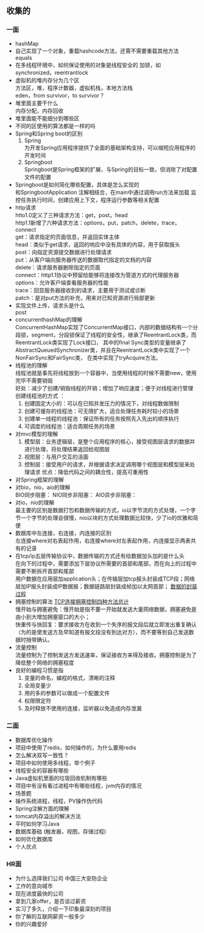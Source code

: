 ## 收集的
### 一面
- hashMap
- 自己实现了一个对象，重载hashcode方法，还需不需要重载其他方法  
equals
- 在多线程环境中，如何保证使用的对象是线程安全的
加锁，如synchronized，reentrantlock
- 虚拟机的堆内存分为几个区  
方法区，堆，程序计数器，虚拟机栈，本地方法栈  
eden，from survivor，to survivor？
- 堆里面主要干什么  
内存分配，内存回收  
- 堆里面能不能细分到哪些区
- 不同的区使用的算法都是一样的吗
- Spring和Spring boot的区别  
  1. Spring  
  为开发Spring应用程序提供了全面的基础架构支持，可以缩短应用程序的开发时间
  2. Springboot  
  Springboot是Spring框架的扩展，与Spring的目标一致，但消除了对配置文件的配置
- Springboot是如何简化哪些配置，具体是怎么实现的  
和SpringbootApplication 注解相结合，在main中通过调用run方法来加载 监控任务执行时间，创建应用上下文，程序运行参数等相关配置
- http请求  
htto1.0定义了三种请求方法：get，post，head  
http1.1新增了六种请求方法：options，put，patch，delete，trace，connect  
get：请求指定的页面信息，并返回实体主体  
head：类似于get请求，返回的响应中没有具体的内容，用于获取报头  
post：向指定资源提交数据进行处理请求  
put：从客户端向服务器传送的数据取代指定的文档的内容  
delete：请求服务器删除指定的页面  
connect：http1.1协议中预留给能够将连接改为管道方式的代理服务器  
options：允许客户端查看服务器的性能  
trace：回显服务器接收到的请求，主要用于测试或诊断  
patch：是对put方法的补充，用来对已知资源进行局部更新  
- 实现文件上传，请求头是什么  
post
- concurrenthashMap的理解  
ConcurrentHashMap实现了ConcurrentMap接口，内部的数据结构有一个分段锁，segment，分段锁保证了线程的安全性，继承了ReentrantLock类，而ReentrantLock类实现了Lock接口，
其中的final Sync类型的变量继承了AbstractQueuedSynchronizer类，并且在ReentrantLock类中实现了一个NonFairSync和FairSync类，
在类中实现了tryAcquire方法。
- 线程池的理解  
线程池就是事先将线程放到一个容器中，当使用线程的时候不需要new，使用完毕不需要销毁  
好处：减少了创建/销毁线程的开销；增加了响应速度；便于对线程进行管理  
创建线程池的方式 ：  
  1. 创建固定大小的：可以在已知并发压力的情况下，对线程数做限制
  2. 创建可缓存的线程池：可无限扩大，适合处理任务耗时较小的场景
  3. 创建单一线程的线程池：保证所有的任务按照先入先出的顺序执行
  4. 可调度的线程池：适合周期任务的场景
- 对mvc模型的理解  
  1. 模型层：业务逻辑层，是整个应用程序的核心，接受视图层请求的数据并进行处理，将处理结果返回给视图层
  2. 视图层：与用户交互的洁面
  3. 控制层：接受用户的请求，并根据请求决定调用哪个视图层和模型层来处理请求
  优点：降低代码之间的耦合性，提高可重用性
- 对Spring框架的理解
- 对bio，nio，aio的理解  
BIO同步阻塞：
NIO同步非阻塞：
AIO异步非阻塞：
- 对io，nio的理解  
最主要的区别是数据打包和数据传输的方式，io以字节流的方式处理，一个字节一个字节的处理会很慢，nio以块的方式处理数据比较快，少了io的优雅和简便
- 数据库中左连接，右连接，内连接的区别  
左连接where对右表起作用，右连接where对左表起作用，内连接显示两表共有的记录
- 在tcp/ip五层传输协议中，数据传输的方式还有给数据加头加的是什么头  
在向下的过程中，需要添加下层协议所需要的首部和尾部，而在向上的过程中需要不断拆开首部和尾部  
用户数据在应用层加application头；在传输层加tcp报头封装成TCP段；网络层加IP报头封装成IP数据报；数据链路层封装成帧加以太网首部；
[数据的封装过程](https://gss0.bdstatic.com/-4o3dSag_xI4khGkpoWK1HF6hhy/baike/c0%3Dbaike92%2C5%2C5%2C92%2C30/sign=0a663605dc09b3deffb2ec3aadd607e4/b151f8198618367a869ceeb023738bd4b31ce542.jpg)
- 拥塞控制的算法 [TCP连接拥塞控制四种方法总计](https://blog.csdn.net/qq_26896213/article/details/84594060)  
慢开始与拥塞避免：慢开始是指不要一开始就发送大量网络数据，拥塞避免是由小到大增加拥塞窗口的大小；  
快重传与快回复：要求接收方在收到一个失序的报文段后就立即发出重复确认（为的是使发送方及早知道有报文段没有到达对方），而不要等到自己发送数据时捎带确认。
- 流量控制  
流量控制为了控制发送方发送速率，保证接收方来得及接收。拥塞控制是为了降低整个网络的拥塞程度
- 良好的编程习惯是指  
  1. 变量的命名，编程的格式，清晰的注释
  2. 全局变量少
  3. 用的多的参数可以做成一个配置文件
  4. 权限限定符
  5. 及时释放不使用的连接，监听器以免造成内存泄漏

### 二面
- 数据库优化操作
- 项目中使用了redis，如何操作的，为什么要用redis
- 怎么解决双写一致性？
- 项目中如何使用多线程，举个例子
- 线程安全的容器有哪些
- Java虚拟机里面的垃圾回收机制有哪些
- 项目中有没有看过进程中有哪些线程，jvm内存的情况
- 场景题
- 操作系统进程，线程，PV操作伪代码
- Spring注解方面的理解
- tomcat内存溢出的解决方法
- 平时如何学习Java
- 数据库基础 (触发器，视图，存储过程)
- 如何优化数据库
- 个人优点

### HR面
- 为什么选择我们公司  中国三大安防企业
- 工作的意向城市
- 现在进度最快的公司
- 拿到几家offer，是否谈过薪资
- 实习了多久，介绍一下印象最深刻的项目
- 你了解的互联网薪资一般多少
- 你的兴趣爱好
